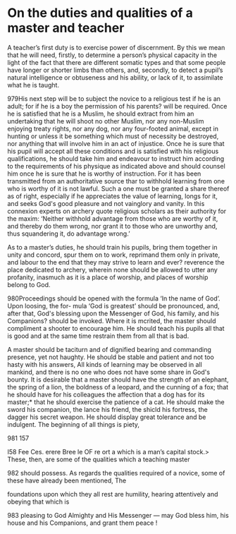 # On the duties and qualities of a master and teacher

A teacher’s first duty is to exercise power of discernment. By this we mean that he will need, firstly, to determine a person’s physical capacity in the light of the fact that there are different somatic types and that some people have longer or shorter limbs than others, and, secondly, to detect a pupil’s natural intelligence or obtuseness and his ability, or lack of it, to assimilate what he is taught.

979His next step will be to subject the novice to a religious test if he is an adult; for if he is a boy the permission of his parents? will be required. Once he is satisfied that he is a Muslim, he should extract from him an undertaking that he will shoot no other Muslim, nor any non-Muslim enjoying treaty rights, nor any dog, nor any four-footed animal, except in hunting or unless it be something which must of necessity be destroyed, nor anything that will involve him in an act of injustice.  Once he is sure that his pupil will accept all these conditions and is satisfied with his religious qualifications, he should take him and endeavour to instruct him according to the requirements of his physique as indicated above and should counsel him once he is sure that he is worthy of instruction. For it has been transmitted from an authoritative source thar to withhold learning from one who is worthy of it is not lawful. Such a one must be granted a share thereof as of right, especially if he appreciates the value of learning, longs for it, and seeks God's good pleasure and not vainglory and vanity. In this connexion experts on archery quote religious scholars as their authority for the maxim: ‘Neither withhold advantage from those who are worthy of it, and thereby do them wrong, nor grant it to those who are unworthy and, thus squandering it, do advantage wrong.’

As to a master’s duties, he should train his pupils, bring them together in unity and concord, spur them on to work, reprimand them only in private, and labour to the end that they may strive to learn and ever? reverence the place dedicated to archery, wherein none should be allowed to utter any profanity, inasmuch as it is a place of worship, and places of worship belong to God.

980Proceedings should be opened with the formula ‘In the name of God’. Upon loosing, the for- mula ‘God is greatest’ should be pronounced, and, after that, God's blessing upon the Messenger of God, his family, and his Companions? should be invoked. Where it is mcrited, the master should compliment a shooter to encourage him. He should teach his pupils all that is good and at the same time restrain them from all that is bad.

A master should be taciturn and of dignified bearing and commanding presence, yet not haughty. He should be stable and patient and not too hasty with his answers, All kinds of learning may be observed in all mankind, and there is no one who does not have some share in God's bounty. It is desirable that a master should have the strength of an elephant, the spring of a lion, the boldness of a leopard, and the cunning of a fox; that he should have for his colleagues the affection that a dog has for its master;* that he should exercise the patience of a cat. He should make the sword his companion, the lance his friend, the shicld his fortress, the dagger his secret weapon. He should display great tolerance and be indulgent. The beginning of all things is piety,

981 157


I58 Fee Ces. erere Bree le OF re ort a which is a man’s capital stock.> These, then, are some of the qualities which a teaching master

982 should possess.  As regards the qualities required of a novice, some of these have already been mentioned, The


foundations upon which they all rest are humility, hearing attentively and obeying that which is

983 pleasing to God Almighty and His Messenger — may God bless him, his house and his Companions, and grant them peace !
